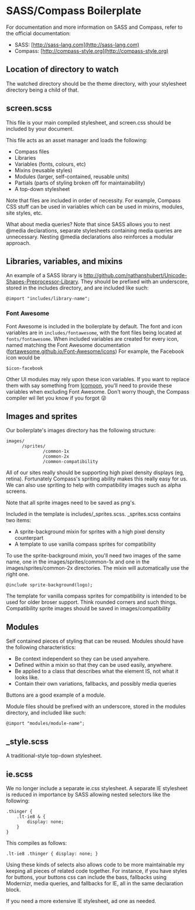 # SASS/Compass Boilerplate

For documentation and more information on SASS and Compass, refer to the official documentation:

* SASS: [http://sass-lang.com](http://sass-lang.com)
* Compass: [http://compass-style.org](http://compass-style.org)

## Location of directory to watch

The watched directory should be the theme directory, with your stylesheet directory being a child of that.

## screen.scss

This file is your main compiled stylesheet, and screen.css should be included by your document.

This file acts as an asset manager and loads the following:

* Compass files
* Libraries
* Variables (fonts, colours, etc)
* Mixins (reusable styles)
* Modules (larger, self-contained, reusable units)
* Partials (parts of styling broken off for maintainability)
* A top-down stylesheet

Note that files are included in order of necessity. For example, Compass CSS stuff can be used in
variables which can be used in mixins, modules, site styles, etc.
	
What about media queries?
Note that since SASS allows you to nest @media declarations, separate stylesheets containing
media queries are unnecessary. Nesting @media declarations also reinforces a modular approach.

## Libraries, variables, and mixins 

An example of a SASS library is http://github.com/nathanshubert/Unicode-Shapes-Preprocessor-Library.
They should be prefixed with an underscore, stored in the includes directory,
and are included like such:
	
	@import "includes/library-name";

### Font Awesome

Font Awesome is included in the boilerplate by default. The font and icon variables are in `includes/fontawesome`, with the font files being located at `fonts/fontawesome`. When included variables are created for every icon, named matching the Font Awesome documentation ([fortawesome.github.io/Font-Awesome/icons](http://fortawesome.github.io/Font-Awesome/icons/)) For example, the Facebook icon would be

	$icon-facebook

Other UI modules may rely upon these icon variables. If you want to replace them with say something from [Icomoon](https://icomoon.io/app), you'll need to provide these variables when excluding Font Awesome. Don't worry though, the Compass compiler wil llet you know if you forgot 😜


## Images and sprites

Our boilerplate's images directory has the following structure:

    images/
          /sprites/
                  /common-1x
                  /common-2x
                  /common-compatibility

All of our sites really should be supporting high pixel density displays (eg, retina). Fortunately Compass's
spriting ability makes this really easy for us. We can also use spriting to help with compatibility images 
such as alpha screens.

Note that all sprite images need to be saved as png's.

Included in the template is includes/_sprites.scss. _sprites.scss contains two items:

  - A sprite-background mixin for sprites with a high pixel density counterpart
  - A template to use vanilla compass sprites for compatibility


To use the sprite-background mixin, you'll need two images of the same name, one in the
images/sprites/common-1x and one in the images/sprites/common-2x directories. The mixin will automatically
use the right one.

    @include sprite-background(logo);

The template for vanilla compass sprites for compatibility is intended to be used for 
older broser support. Think rounded corners and such things. Compatibility sprite images
should be saved in images/compatibility


## Modules 

Self contained pieces of styling that can be reused.
Modules should have the following characteristics:

* Be context independent so they can be used anywhere.
* Defined within a mixin so that they can be used easily, anywhere.
* Be applied to a class that describes what the element IS, not what it looks like.
* Contain their own variations, fallbacks, and possibly media queries

Buttons are a good example of a module.

Module files should be prefixed with an underscore, stored in the modules directory, 
and included like such:

	@import "modules/module-name";

## _style.scss

A traditional-style top-down stylesheet.

## ie.scss

We no longer include a separate ie.css stylesheet. A separate IE stylesheet is reduced in importance by SASS allowing nested selectors like the following:

	.thinger {
	    .lt-ie8 & {
            display: none;
    	}
	}

This compiles as follows:

    .lt-ie8 .thinger { display: none; }
    
Using these kinds of selects also allows code to be more maintainable my keeping all pieces of related code together. For instance, if you have styles for buttons, your buttons css can include the bass, fallbacks using Modernizr, media queries, and fallbacks for IE, all in the same declaration block.

If you need a more extensive IE stylesheet, ad one as needed.
